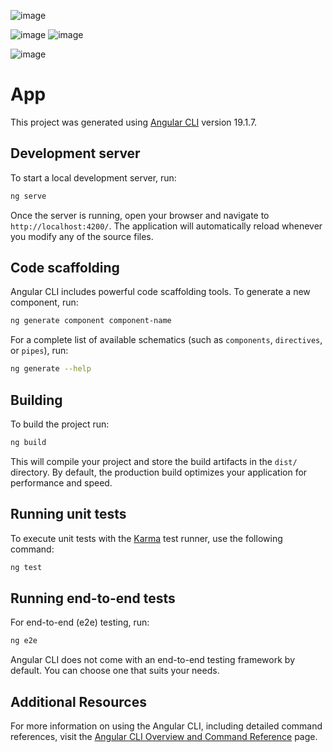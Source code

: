 ![image](https://github.com/user-attachments/assets/6fdd613e-1edc-4a12-ad10-b5e080d80ca0)

![image](https://github.com/user-attachments/assets/bc0eabae-0520-4741-abf1-8117d6e0bccc)
![image](https://github.com/user-attachments/assets/611fd078-cab8-49c2-ba4e-bdfa60888223)


![image](https://github.com/user-attachments/assets/7fb8f705-bfcf-4e1e-90d5-ef4338f5ca69)




# App

This project was generated using [Angular CLI](https://github.com/angular/angular-cli) version 19.1.7.

## Development server

To start a local development server, run:

```bash
ng serve
```

Once the server is running, open your browser and navigate to `http://localhost:4200/`. The application will automatically reload whenever you modify any of the source files.

## Code scaffolding

Angular CLI includes powerful code scaffolding tools. To generate a new component, run:

```bash
ng generate component component-name
```

For a complete list of available schematics (such as `components`, `directives`, or `pipes`), run:

```bash
ng generate --help
```

## Building

To build the project run:

```bash
ng build
```

This will compile your project and store the build artifacts in the `dist/` directory. By default, the production build optimizes your application for performance and speed.

## Running unit tests

To execute unit tests with the [Karma](https://karma-runner.github.io) test runner, use the following command:

```bash
ng test
```

## Running end-to-end tests

For end-to-end (e2e) testing, run:

```bash
ng e2e
```

Angular CLI does not come with an end-to-end testing framework by default. You can choose one that suits your needs.

## Additional Resources

For more information on using the Angular CLI, including detailed command references, visit the [Angular CLI Overview and Command Reference](https://angular.dev/tools/cli) page.
